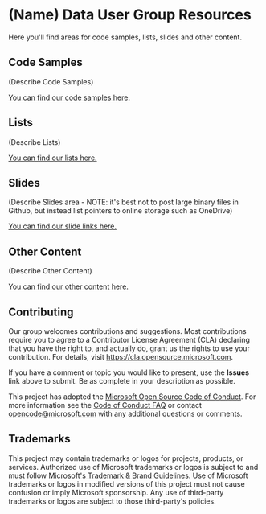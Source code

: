 # (Name) Data User Group Resources
Here you'll find areas for code samples, lists, slides and other content. 

## Code Samples

(Describe Code Samples)

[You can find our code samples here.](https://github.com/microsoft/AzureDataCommunity/tree/main/Resources/Code)

## Lists

(Describe Lists)

[You can find our lists here.](https://github.com/microsoft/AzureDataCommunity/tree/main/Resources/Lists)

## Slides

(Describe Slides area - NOTE: it's best not to post large binary files in Github, but instead list pointers to online storage such as OneDrive)

[You can find our slide links here.](https://github.com/microsoft/AzureDataCommunity/tree/main/Resources/Slides)

## Other Content

(Describe Other Content)

[You can find our other content here.](https://github.com/microsoft/AzureDataCommunity/tree/main/Resources/Content)

## Contributing

Our group welcomes contributions and suggestions.  Most contributions require you to agree to a
Contributor License Agreement (CLA) declaring that you have the right to, and actually do, grant us
the rights to use your contribution. For details, visit https://cla.opensource.microsoft.com.

If you have a comment or topic you would like to present, use the **Issues** link above to submit. Be as complete in your description as possible.  

This project has adopted the [Microsoft Open Source Code of Conduct](https://opensource.microsoft.com/codeofconduct/).
For more information see the [Code of Conduct FAQ](https://opensource.microsoft.com/codeofconduct/faq/) or
contact [opencode@microsoft.com](mailto:opencode@microsoft.com) with any additional questions or comments.

## Trademarks

This project may contain trademarks or logos for projects, products, or services. Authorized use of Microsoft 
trademarks or logos is subject to and must follow 
[Microsoft's Trademark & Brand Guidelines](https://www.microsoft.com/en-us/legal/intellectualproperty/trademarks/usage/general).
Use of Microsoft trademarks or logos in modified versions of this project must not cause confusion or imply Microsoft sponsorship.
Any use of third-party trademarks or logos are subject to those third-party's policies.
